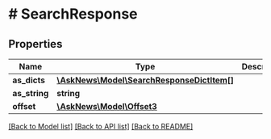# # SearchResponse

## Properties

Name | Type | Description | Notes
------------ | ------------- | ------------- | -------------
**as_dicts** | [**\AskNews\Model\SearchResponseDictItem[]**](SearchResponseDictItem.md) |  | [optional]
**as_string** | **string** |  | [optional]
**offset** | [**\AskNews\Model\Offset3**](Offset3.md) |  | [optional]

[[Back to Model list]](../../README.md#models) [[Back to API list]](../../README.md#endpoints) [[Back to README]](../../README.md)
